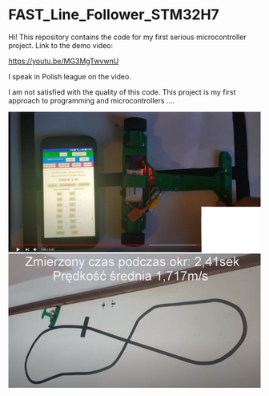 # FAST_Line_Follower_STM32H7
Hi!
This repository contains the code for my first serious microcontroller project. Link to the demo video: 

https://youtu.be/MG3MgTwvwnU 

I speak in Polish league on the video.

I am not satisfied with the quality of this code. This project is my first approach to programming and microcontrollers ....

![ApkaiRobot](https://github.com/trteodor/FAST_Line_Follower_STM32H7/blob/master/ApkaiRobot.PNG)
![NaTorze](https://github.com/trteodor/FAST_Line_Follower_STM32H7/blob/master/NaTorze.PNG)
